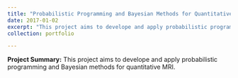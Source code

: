 ```yaml
---
title: "Probabilistic Programming and Bayesian Methods for Quantitative MRI"
date: 2017-01-02
excerpt: "This project aims to develope and apply probabilistic programming and Bayesian methods for quantitative MRI. <br/><img src='/images/projects/bayesian_qMRI.png'>"
collection: portfolio

---
```


**Project Summary:** This project aims to develope and apply probabilistic programming and Bayesian methods for quantitative MRI.
